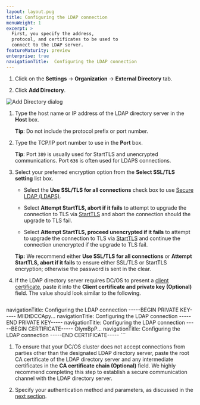 ```yaml
---
layout: layout.pug
title: Configuring the LDAP connection
menuWeight: 1
excerpt: >
  First, you specify the address,
  protocol, and certificates to be used to
  connect to the LDAP server.
featureMaturity: preview
enterprise: true
navigationTitle:  Configuring the LDAP connection
---
```



1.  Click on the **Settings** -> **Organization** -> **External Directory** tab.

1.  Click **Add Directory**.

   ![Add Directory dialog](/docs/1.9/img/ldap-add-dir-conn.png)
 
1.  Type the host name or IP address of the LDAP directory server in the **Host** box. 

    **Tip**: Do not include the protocol prefix or port number. 

1.  Type the TCP/IP port number to use in the **Port** box. 

    **Tip**: Port `389` is usually used for StartTLS and unencrypted communications. Port `636` is often used for LDAPS connections.

1. Select your preferred encryption option from the **Select SSL/TLS setting** list box. 

    * Select the **Use SSL/TLS for all connections** check box to use [Secure LDAP (LDAPS)](http://social.technet.microsoft.com/wiki/contents/articles/2980.ldap-over-ssl-ldaps-certificate.aspx). 

    * Select **Attempt StartTLS, abort if it fails** to attempt to upgrade the connection to TLS via [StartTLS](https://tools.ietf.org/html/rfc2830) and abort the connection should the upgrade to TLS fail.

    * Select **Attempt StartTLS, proceed unencrypted if it fails** to attempt to upgrade the connection to TLS via [StartTLS](https://tools.ietf.org/html/rfc2830) and continue the connection unencrypted if the upgrade to TLS fail.

    **Tip:** We recommend either **Use SSL/TLS for all connections** or **Attempt StartTLS, abort if it fails** to ensure either SSL/TLS or StartTLS encryption; otherwise the password is sent in the clear.
    
1. If the LDAP directory server requires DC/OS to present a [client certificate](https://tools.ietf.org/html/rfc5246#section-7.4.6), paste it into the **Client certificate and private key (Optional)** field. The value should look similar to the following.

    ```
navigationTitle:  Configuring the LDAP connection
    -----BEGIN PRIVATE KEY-----
    MIIDtDCCApy...
navigationTitle:  Configuring the LDAP connection
    -----END PRIVATE KEY-----
navigationTitle:  Configuring the LDAP connection
    -----BEGIN CERTIFICATE-----
    OIymBpP...
navigationTitle:  Configuring the LDAP connection
    -----END CERTIFICATE-----
    ```

1. To ensure that your DC/OS cluster does not accept connections from parties other than the designated LDAP directory server, paste the root CA certificate of the LDAP directory server and any intermediate certificates in the **CA certificate chain (Optional)** field. We highly recommend completing this step to establish a secure communication channel with the LDAP directory server.

1.  Specify your authentication method and parameters, as discussed in the [next section](/docs/1.9/security/ent/ldap/ldap-auth/).
